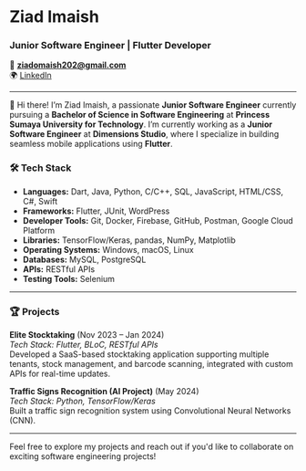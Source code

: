 # Ziad Imaish

### Junior Software Engineer | Flutter Developer

📧 **ziadomaish202@gmail.com**  
🌍 [LinkedIn](https://www.linkedin.com/in/ziad-imaish)

---

👋 Hi there! I’m Ziad Imaish, a passionate **Junior Software Engineer** currently pursuing a **Bachelor of Science in Software Engineering** at **Princess Sumaya University for Technology**. I’m currently working as a **Junior Software Engineer** at **Dimensions Studio**, where I specialize in building seamless mobile applications using **Flutter**.

### 🛠️ Tech Stack
- **Languages:** Dart, Java, Python, C/C++, SQL, JavaScript, HTML/CSS, C#, Swift
- **Frameworks:** Flutter, JUnit, WordPress
- **Developer Tools:** Git, Docker, Firebase, GitHub, Postman, Google Cloud Platform
- **Libraries:** TensorFlow/Keras, pandas, NumPy, Matplotlib
- **Operating Systems:** Windows, macOS, Linux
- **Databases:** MySQL, PostgreSQL
- **APIs:** RESTful APIs
- **Testing Tools:** Selenium

---

### 🏆 Projects

**Elite Stocktaking** (Nov 2023 – Jan 2024)  
*Tech Stack: Flutter, BLoC, RESTful APIs*  
Developed a SaaS-based stocktaking application supporting multiple tenants, stock management, and barcode scanning, integrated with custom APIs for real-time updates.

**Traffic Signs Recognition (AI Project)** (May 2024)  
*Tech Stack: Python, TensorFlow/Keras*  
Built a traffic sign recognition system using Convolutional Neural Networks (CNN).

---

Feel free to explore my projects and reach out if you'd like to collaborate on exciting software engineering projects!

